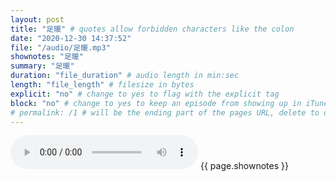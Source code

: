 ```yaml
---
layout: post
title: "足暖" # quotes allow forbidden characters like the colon
date: "2020-12-30 14:37:52"
file: "/audio/足暖.mp3"
shownotes: "足暖"
summary: "足暖"
duration: "file_duration" # audio length in min:sec
length: "file_length" # filesize in bytes
explicit: "no" # change to yes to flag with the explicit tag
block: "no" # change to yes to keep an episode from showing up in iTunes
# permalink: /1 # will be the ending part of the pages URL, delete to default to the title
---
```


<audio controls>
<source src="{{site.url}}{{site.baseurl}}{{ page.file }}" type="audio/x-mp3">
Your browser does not support the audio element.
</audio>
{{ page.shownotes }}
